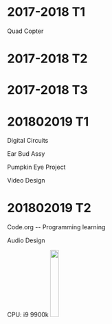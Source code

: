 # 2017-2018 T1

Quad Copter 

# 2017-2018 T2

# 2017-2018 T3

# 201802019 T1

Digital Circuits

Ear Bud Assy

Pumpkin Eye Project

Video Design

# 201802019 T2

Code.org -- Programming learning

Audio Design

  
CPU: i9 9900k <img src="https://www.scan.co.uk/images/products/2979483-a.jpg" width="20%" height="20%"> 
